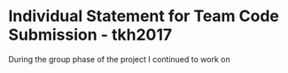 # Individual Statement for Team Code Submission - tkh2017

During the group phase of the project I continued to work on 